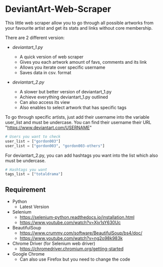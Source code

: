 # DeviantArt-Web-Scraper
This little web scraper allow you to go through all possible artworks from your favourite artist and get its stats and links without core membership.

There are 2 different version:
* _deviantart_1.py_
  * A quick version of web scraper
  * Gives you each artwork amount of favs, comments and its link
  * Allows you iterate over specific username
  * Saves data in csv. format
  
* _deviantart_2.py_
  * A slower but better version of deviantart_1.py
  * Achieve everything deviantart_1.py outlined
  * Can also access its view
  * Also enables to select artwork that has specific tags

To go through specific artists, just add their username into the variable user_list and must be undercase.
You can find their username their URL "https://www.deviantart.com/USERNAME"
```python
# Users you want to check
user_list = ["gordon003"]
user_list = ["gordon003", "gordon003-others"]
```

For deviantart_2.py, you can add hashtags you want into the list which also must be undercase.
```python
# Hashtags you want
tags_list = ["totaldrama"]
```

## Requirement
* Python
  * Latest Version
* Selenium
  * https://selenium-python.readthedocs.io/installation.html
  * https://www.youtube.com/watch?v=Xjv1sY630Uc
* BeautifulSoup
  * https://www.crummy.com/software/BeautifulSoup/bs4/doc/
  * https://www.youtube.com/watch?v=ng2o98k983k
* Chrome Driver (for Selenium web driver)
  * https://chromedriver.chromium.org/getting-started
* Google Chrome
  * Can also use Firefox but you need to change the code
